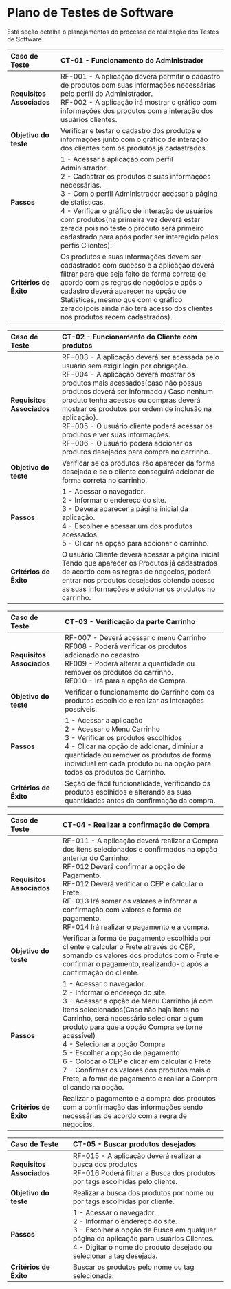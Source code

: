 # Plano de Testes de Software

Está seção detalha o planejamentos do processo de realização dos Testes de Software.

|Caso de Teste | CT-01 - Funcionamento do Administrador|
|:--|:--|
|**Requisitos Associados**|RF-001 - A aplicação deverá permitir o cadastro de produtos com suas informações necessárias pelo perfil do Administrador. <br/> RF-002 - A aplicação irá mostrar o gráfico com informações dos produtos com a interação dos usuários clientes.|
|**Objetivo do teste**| Verificar e testar o cadastro dos produtos e informações junto com o gráfico de interação dos clientes com os produtos já cadastrados. |
|**Passos**|1 - Acessar a aplicação com perfil Administrador. <br/>2 - Cadastrar os produtos e suas informações necessárias.<br/>3 - Com o perfil Administrador acessar a página de statisticas. <br/> 4 - Verificar o gráfico de interação de usuários com produtos(na primeira vez deverá estar zerada pois no teste o produto será primeiro cadastrado para após poder ser interagido pelos perfis Clientes).|
|**Critérios de Êxito**| Os produtos e suas informações devem ser cadastrados com sucesso e a aplicação deverá filtrar para que seja faito de forma correta de acordo com as regras de negócios e após o cadastro deverá aparecer na opção de Statisticas, mesmo que com o gráfico zerado(pois ainda não terá acesso dos clientes nos produtos recem cadastrados). |

|Caso de Teste | CT-02 - Funcionamento do Cliente com produtos |
|:--|:--|
|**Requisitos Associados**|RF-003 - A aplicação deverá ser acessada pelo usuário sem exigir login por obrigação. <br/> RF-004 - A aplicação deverá mostrar os produtos mais acessados(caso não possua produtos deverá ser informado / Caso nenhum produto tenha acessos ou compras deverá mostrar os produtos por ordem de inclusão na aplicação). <br/> RF-005 - O usuário cliente poderá acessar os produtos e ver suas informações. <br/> RF-006 - O usuário poderá adcionar os produtos desejados para compra no carrinho. |
|**Objetivo do teste**| Verificar se os produtos irão aparecer da forma desejada e se o cliente conseguirá adcionar de forma correta no carrinho. |
|**Passos**|1 - Acessar o navegador.<br/>2 - Informar o endereço do site.<br/>3 - Deverá aparecer a página inicial da aplicação.<br/>4 - Escolher e acessar um dos produtos acessados. <br/>5 - Clicar na opção para adcionar o carrinho. |
|**Critérios de Êxito**| O usuário Cliente deverá acessar a página inicial Tendo que aparecer os Produtos já cadastrados de acordo com as regras de negocios, poderá entrar nos produtos desejados obtendo acesso as suas informações e adcionar os produtos no carrinho. |

|Caso de Teste | CT-03 - Verificação da parte Carrinho |
|:--|:--|
|**Requisitos Associados**|RF-007 - Deverá acessar o menu Carrinho <br/> RF008 - Poderá verificar os produtos adcionado no cadastro<br/> RF009 - Poderá alterar a quantidade ou remover os produtos do carrinho.<br/> RF010 - Irá para a opção de Compra.
|**Objetivo do teste**|Verificar o funcionamento do Carrinho com os produtos escolhido e realizar as interações possíveis. |
|**Passos**| 1 - Acessar a aplicação<br/> 2 - Acessar o Menu Carrinho<br/> 3 - Verificar os produtos escolhidos<br/> 4 - Clicar na opção de adcionar, diminiur a quantidade ou remover os produtos de forma individual em cada produto ou na opção para todos os produtos do Carrinho. |
|**Critérios de Êxito**| Seção de fácil funcionalidade, verificando os produtos esolhidos e alterando as suas quantidades antes da confirmação da compra. |

|Caso de Teste | CT-04 - Realizar a confirmação de Compra |
|:--|:--|
|**Requisitos Associados**|RF-011 - A aplicação deverá realizar a Compra dos itens selecionados e confirmados na opção anterior do Carrinho.<br/> RF-012 Deverá confirmar a opção de Pagamento.<br/> RF-012 Deverá verificar o CEP e calcular o Frete.<br/> RF-013 Irá somar os valores e informar a confirmação com valores e forma de pagamento.<br/> RF-014 Irá realizar o pagamento e a compra.
|**Objetivo do teste**|Verificar a forma de pagamento escolhida por cliente e calcular o Frete através do CEP, somando os valores dos produtos com o Frete e confirmar o pagamento, realizando-o após a confirmação do cliente.|
|**Passos**|1 - Acessar o navegador.<br/>2 - Informar o endereço do site.<br/>3 - Acessar a opção de Menu Carrinho já com itens selecionados(Caso não haja itens no Carrinho, será necessário selecionar algum produto para que a opção Compra se torne acessível)<br/> 4 - Selecionar a opção Compra<br/> 5 - Escolher a opção de pagamento<br/> 6 - Colocar o CEP e clicar em calcular o Frete<br/> 7 - Confirmar os valores dos produtos mais o Frete, a forma de pagamento e realiar a Compra clicando na opção.|
|**Critérios de Êxito**|Realizar o pagamento e a compra dos produtos com a confirmação das informações sendo necessárias de acordo com a regra de négocios. |

|Caso de Teste | CT-05 - Buscar produtos desejados |
|:--|:--|
|**Requisitos Associados**|RF-015 - A aplicação deverá realizar a busca dos produtos<br/> RF-016 Poderá filtrar a Busca dos produtos por tags escolhidas pelo cliente.<br/>
|**Objetivo do teste**|Realizar a busca dos produtos por nome ou por tags escolhidas por cliente.|
|**Passos**|1 - Acessar o navegador.<br/>2 - Informar o endereço do site.<br/>3 - Escolher a opção de Busca em qualquer página da aplicação para usuários Clientes.<br/>4 - Digitar o nome do produto desejado ou selecionar a tag desejada.|
|**Critérios de Êxito**| Buscar os produtos pelo nome ou tag selecionada. |
